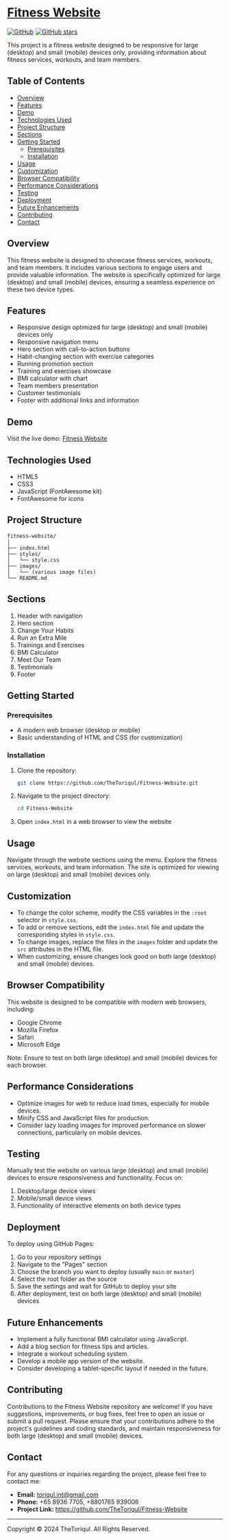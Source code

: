 # [Fitness Website](https://thetoriqul.github.io/Fitness-Website/)

[![GitHub](https://img.shields.io/badge/GitHub-Fitness_Website-blue?style=flat&logo=github)](https://github.com/TheToriqul/Fitness-Website)
[![GitHub stars](https://img.shields.io/github/stars/TheToriqul/Fitness-Website?style=social)](https://github.com/TheToriqul/Fitness-Website/stargazers)

This project is a fitness website designed to be responsive for large (desktop) and small (mobile) devices only, providing information about fitness services, workouts, and team members.

## Table of Contents
- [Overview](#overview)
- [Features](#features)
- [Demo](#demo)
- [Technologies Used](#technologies-used)
- [Project Structure](#project-structure)
- [Sections](#sections)
- [Getting Started](#getting-started)
  - [Prerequisites](#prerequisites)
  - [Installation](#installation)
- [Usage](#usage)
- [Customization](#customization)
- [Browser Compatibility](#browser-compatibility)
- [Performance Considerations](#performance-considerations)
- [Testing](#testing)
- [Deployment](#deployment)
- [Future Enhancements](#future-enhancements)
- [Contributing](#contributing)
- [Contact](#contact)

## Overview

This fitness website is designed to showcase fitness services, workouts, and team members. It includes various sections to engage users and provide valuable information. The website is specifically optimized for large (desktop) and small (mobile) devices, ensuring a seamless experience on these two device types.

## Features

- Responsive design optimized for large (desktop) and small (mobile) devices only
- Responsive navigation menu
- Hero section with call-to-action buttons
- Habit-changing section with exercise categories
- Running promotion section
- Training and exercises showcase
- BMI calculator with chart
- Team members presentation
- Customer testimonials
- Footer with additional links and information

## Demo

Visit the live demo: [Fitness Website](https://thetoriqul.github.io/Fitness-Website/)

## Technologies Used

- HTML5
- CSS3
- JavaScript (FontAwesome kit)
- FontAwesome for icons

## Project Structure

```
fitness-website/
│
├── index.html
├── styles/
│   └── style.css
├── images/
│   └── (various image files)
└── README.md
```

## Sections

1. Header with navigation
2. Hero section
3. Change Your Habits
4. Run an Extra Mile
5. Trainings and Exercises
6. BMI Calculator
7. Meet Our Team
8. Testimonials
9. Footer

## Getting Started

### Prerequisites

- A modern web browser (desktop or mobile)
- Basic understanding of HTML and CSS (for customization)

### Installation

1. Clone the repository:
   ```bash
   git clone https://github.com/TheToriqul/Fitness-Website.git
   ```
2. Navigate to the project directory:
   ```bash
   cd Fitness-Website
   ```
3. Open `index.html` in a web browser to view the website

## Usage

Navigate through the website sections using the menu. Explore the fitness services, workouts, and team information. The site is optimized for viewing on large (desktop) and small (mobile) devices only.

## Customization

- To change the color scheme, modify the CSS variables in the `:root` selector in `style.css`.
- To add or remove sections, edit the `index.html` file and update the corresponding styles in `style.css`.
- To change images, replace the files in the `images` folder and update the `src` attributes in the HTML file.
- When customizing, ensure changes look good on both large (desktop) and small (mobile) devices.

## Browser Compatibility

This website is designed to be compatible with modern web browsers, including:
- Google Chrome
- Mozilla Firefox
- Safari
- Microsoft Edge

Note: Ensure to test on both large (desktop) and small (mobile) devices for each browser.

## Performance Considerations

- Optimize images for web to reduce load times, especially for mobile devices.
- Minify CSS and JavaScript files for production.
- Consider lazy loading images for improved performance on slower connections, particularly on mobile devices.

## Testing

Manually test the website on various large (desktop) and small (mobile) devices to ensure responsiveness and functionality. Focus on:

1. Desktop/large device views
2. Mobile/small device views
3. Functionality of interactive elements on both device types

## Deployment

To deploy using GitHub Pages:

1. Go to your repository settings
2. Navigate to the "Pages" section
3. Choose the branch you want to deploy (usually `main` or `master`)
4. Select the root folder as the source
5. Save the settings and wait for GitHub to deploy your site
6. After deployment, test on both large (desktop) and small (mobile) devices

## Future Enhancements

- Implement a fully functional BMI calculator using JavaScript.
- Add a blog section for fitness tips and articles.
- Integrate a workout scheduling system.
- Develop a mobile app version of the website.
- Consider developing a tablet-specific layout if needed in the future.

## Contributing

Contributions to the Fitness Website repository are welcome! If you have suggestions, improvements, or bug fixes, feel free to open an issue or submit a pull request. Please ensure that your contributions adhere to the project's guidelines and coding standards, and maintain responsiveness for both large (desktop) and small (mobile) devices.

## Contact

For any questions or inquiries regarding the project, please feel free to contact me:

- **Email:** toriqul.int@gmail.com
- **Phone:** +65 8936 7705, +8801765 939006
- **Project Link:** https://github.com/TheToriqul/Fitness-Website

---

Copyright © 2024 TheToriqul. All Rights Reserved.